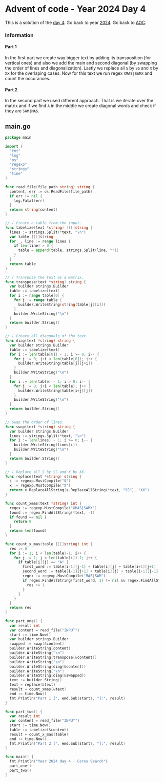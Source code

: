 # Advent of code - Year 2024 Day 4

This is a solution of the [day 4](https://adventofcode.com/2024/day/4). Go back to year [2024](2024.md). Go back to [AOC](../adventofcode.md).

### Information

#### Part 1

In the first part we create way bigger text by adding its transposition (for vertical ones) and also we add the main and second diagonal (by swapping the order of lines and diagonalization). Lastly we replace all `S` by `SS` and `X` by `XX` for the overlaping cases. Now for this text we run regex `XMAS|SAMX` and count the occurances.

#### Part 2

In the second part we used different approach. That is we iterate over the matrix and if we find `A` in the middle we create diagonal words and check if they are `SAM|MAS`.

## main.go

```go
package main

import (
  "fmt"
  "log"
  "os"
  "regexp"
  "strings"
  "time"
)

func read_file(file_path string) string {
  content, err := os.ReadFile(file_path)
  if err != nil {
    log.Fatal(err)
  }
  return string(content)
}

// / Create a table from the input.
func tabelize(text *string) [][]string {
  lines := strings.Split(*text, "\n")
  var table [][]string
  for _, line := range lines {
    if len(line) > 0 {
      table = append(table, strings.Split(line, ""))
    }
  }
  return table
}

// / Transpose the text as a matrix.
func transpose(text *string) string {
  var builder strings.Builder
  table := tabelize(text)
  for i := range table[0] {
    for j := range table {
      builder.WriteString(string(table[j][i]))
    }
    builder.WriteString("\n")
  }
  return builder.String()
}

// / Create all diagonals of the text.
func diag(text *string) string {
  var builder strings.Builder
  table := tabelize(text)
  for i := len(table[0]) - 1; i >= 0; i-- {
    for j := 0; j+i < len(table[0]); j++ {
      builder.WriteString(table[j][j+i])
    }
    builder.WriteString("\n")
  }
  for i := len(table) - 1; i > 0; i-- {
    for j := 0; j+i < len(table); j++ {
      builder.WriteString(table[i+j][j])
    }
    builder.WriteString("\n")
  }
  return builder.String()
}

// Swap the order of lines.
func swap(text *string) string {
  var builder strings.Builder
  lines := strings.Split(*text, "\n")
  for i := len(lines) - 1; i >= 0; i-- {
    builder.WriteString(lines[i])
    builder.WriteString("\n")
  }
  return builder.String()
}

// / Replace all S by SS and X by XX.
func replace(text *string) string {
  s := regexp.MustCompile("S")
  x := regexp.MustCompile("X")
  return x.ReplaceAllString(s.ReplaceAllString(*text, "SS"), "XX")
}

func count_xmas(text *string) int {
  regex := regexp.MustCompile("XMAS|SAMX")
  found := regex.FindAllString(*text, -1)
  if found == nil {
    return 0
  }
  return len(found)
}

func count_x_mas(table [][]string) int {
  res := 0
  for i := 1; i < len(table)-1; i++ {
    for j := 1; j < len(table[i])-1; j++ {
      if table[i][j] == "A" {
        first_word := table[i-1][j-1] + table[i][j] + table[i+1][j+1]
        second_word := table[i-1][j+1] + table[i][j] + table[i+1][j-1]
        regex := regexp.MustCompile("MAS|SAM")
        if regex.FindAllString(first_word, 1) != nil && regex.FindAllString(second_word, 1) != nil {
          res += 1
        }
      }
    }
  }
  return res
}

func part_one() {
  var result int
  var content = read_file("INPUT")
  start := time.Now()
  var builder strings.Builder
  swapped := swap(&content)
  builder.WriteString(content)
  builder.WriteString("\n")
  builder.WriteString(transpose(&content))
  builder.WriteString("\n")
  builder.WriteString(diag(&content))
  builder.WriteString("\n")
  builder.WriteString(diag(&swapped))
  text := builder.String()
  text = replace(&text)
  result = count_xmas(&text)
  end := time.Now()
  fmt.Println("Part 1 [", end.Sub(start), "]:", result)
}

func part_two() {
  var result int
  var content = read_file("INPUT")
  start := time.Now()
  table := tabelize(&content)
  result = count_x_mas(table)
  end := time.Now()
  fmt.Println("Part 2 [", end.Sub(start), "]:", result)
}

func main() {
  fmt.Println("Year 2024 day 4 - Ceres Search")
  part_one()
  part_two()
}
```

